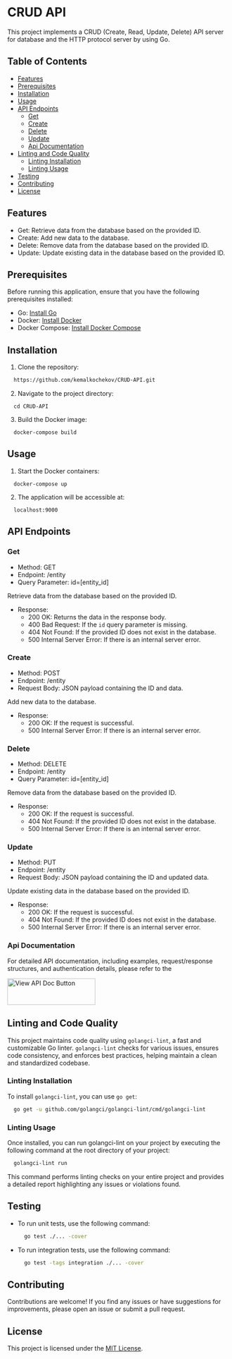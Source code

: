 # CRUD API

This project implements a CRUD (Create, Read, Update, Delete) API server for database and the HTTP protocol server by using Go. 

## Table of Contents
- [Features](#features)
- [Prerequisites](#prerequisites)
- [Installation](#installation)
- [Usage](#usage)
- [API Endpoints](#api-endpoints)
  - [Get](#get)
  - [Create](#create)
  - [Delete](#delete)
  - [Update](#update)
  - [Api Documentation](#api-documentation)
- [Linting and Code Quality](#linting-and-code-quality)
  - [Linting Installation](#linting-installation)
  - [Linting Usage](#linting-usage)
- [Testing](#testing)
- [Contributing](#contributing)
- [License](#license)


## Features

- Get: Retrieve data from the database based on the provided ID.
- Create: Add new data to the database.
- Delete: Remove data from the database based on the provided ID.
- Update: Update existing data in the database based on the provided ID.

## Prerequisites

Before running this application, ensure that you have the following prerequisites installed:

- Go: [Install Go](https://go.dev/doc/install/)
- Docker: [Install Docker](https://docs.docker.com/get-docker/)
- Docker Compose: [Install Docker Compose](https://docs.docker.com/compose/install/)

## Installation

1. Clone the repository:
  ```bash
    https://github.com/kemalkochekov/CRUD-API.git
  ```

2. Navigate to the project directory:
  ```
    cd CRUD-API
  ```
3. Build the Docker image:
  ```
    docker-compose build
  ```

## Usage
1. Start the Docker containers:
  ```
    docker-compose up
  ```
2. The application will be accessible at:
  ```
    localhost:9000
  ```
## API Endpoints

### Get

- Method: GET
- Endpoint: /entity
- Query Parameter: id=[entity_id]

Retrieve data from the database based on the provided ID.

- Response:
  - 200 OK: Returns the data in the response body.
  - 400 Bad Request: If the `id` query parameter is missing.
  - 404 Not Found: If the provided ID does not exist in the database.
  - 500 Internal Server Error: If there is an internal server error.

### Create

- Method: POST
- Endpoint: /entity
- Request Body: JSON payload containing the ID and data.

Add new data to the database.

- Response:
  - 200 OK: If the request is successful.
  - 500 Internal Server Error: If there is an internal server error.

### Delete

- Method: DELETE
- Endpoint: /entity
- Query Parameter: id=[entity_id]

Remove data from the database based on the provided ID.

- Response:
  - 200 OK: If the request is successful.
  - 404 Not Found: If the provided ID does not exist in the database.
  - 500 Internal Server Error: If there is an internal server error.

### Update

- Method: PUT
- Endpoint: /entity
- Request Body: JSON payload containing the ID and updated data.

Update existing data in the database based on the provided ID.

- Response:
  - 200 OK: If the request is successful.
  - 404 Not Found: If the provided ID does not exist in the database.
  - 500 Internal Server Error: If there is an internal server error.

### Api Documentation

For detailed API documentation, including examples, request/response structures, and authentication details, please refer to the

<a href="https://documenter.getpostman.com/view/31073105/2s9YeN2oV9" target="_blank">
    <img alt="View API Doc Button" src="https://github.com/kemalkochekov/Go-Backend-CRUD-Api-Server/assets/85355663/e5cc7ad1-a31f-4c0d-b4b7-c4ab6e69f5a7" width="200" height="60"/>
</a>

## Linting and Code Quality

This project maintains code quality using `golangci-lint`, a fast and customizable Go linter. `golangci-lint` checks for various issues, ensures code consistency, and enforces best practices, helping maintain a clean and standardized codebase.

### Linting Installation

To install `golangci-lint`, you can use `go get`:

```bash
  go get -u github.com/golangci/golangci-lint/cmd/golangci-lint
```

### Linting Usage

Once installed, you can run golangci-lint on your project by executing the following command at the root directory of your project:

```bash
  golangci-lint run
```
This command performs linting checks on your entire project and provides a detailed report highlighting any issues or violations found.


## Testing

- To run unit tests, use the following command:
  ```bash
    go test ./... -cover
  ```
- To run integration tests, use the following command:
  ```bash
    go test -tags integration ./... -cover
  ```

## Contributing

Contributions are welcome! If you find any issues or have suggestions for improvements, please open an issue or submit a pull request.

## License

This project is licensed under the [MIT License](LICENSE).
